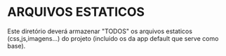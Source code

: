 # ARQUIVOS ESTATICOS #

Este diretório deverá armazenar "TODOS" os arquivos estaticos (css,js,imagens...) do projeto (incluido os da app default que serve como base).
